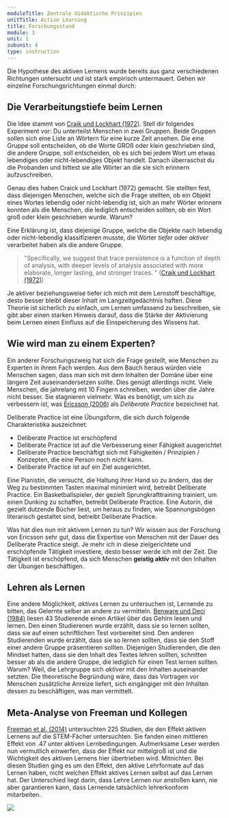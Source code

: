 ```yaml
---
moduleTitle: Zentrale didaktische Prinzipien
unitTitle: Active Learning
title: Forschungsstand
module: 3
unit: 1
subunit: 4
type: instruction
---
```


Die Hypothese des aktiven Lernens wurde bereits aus ganz verschiedenen Richtungen untersucht und ist stark empirisch untermauert. Gehen wir einzelne Forschungsrichtungen einmal durch: 

## Die Verarbeitungstiefe beim Lernen

Die Idee stammt von [Craik und Lockhart (1972)](https://www.sciencedirect.com/science/article/pii/S002253717280001X). Stell dir folgendes Experiment vor: Du unterteilst Menschen in zwei Gruppen. Beide Gruppen sollen sich eine Liste an Wörtern für eine kurze Zeit ansehen. Die eine Gruppe soll entscheiden, ob die Worte GROß oder klein geschrieben sind, die andere Gruppe, soll entscheiden, ob es sich bei jedem Wort um etwas lebendiges oder nicht-lebendiges Objekt handelt. Danach überraschst du die Probanden und bittest sie alle Wörter an die sie sich erinnern aufzuschreiben. 

Genau dies haben Craick und Lockhart (1972) gemacht. Sie stellten fest, dass diejenigen Menschen, welche sich die Frage stellten, ob ein Objekt eines Wortes lebendig oder nicht-lebendig ist, sich an mehr Wörter erinnern konnten als die Menschen, die lediglich entscheiden sollten, ob ein Wort groß oder klein geschrieben wurde. Warum? 

Eine Erklärung ist, dass diejenige Gruppe, welche die Objekte nach lebendig oder nicht-lebendig klassifizieren musste, die Wörter *tiefer* oder *aktiver* verarbeitet haben als die andere Gruppe. 

> "Specifically, we suggest that trace persistence is a function of depth of analysis, with deeper levels of analysis associated with more elaborate, longer lasting, and stronger traces. " ([Craik und Lockhart (1972)](https://www.sciencedirect.com/science/article/pii/S002253717280001X))

Je aktiver beziehungsweise tiefer ich mich mit dem Lernstoff beschäftige, desto besser bleibt dieser Inhalt im Langzeitgedächtnis haften. Diese Theorie ist sicherlich zu einfach, um Lernen umfassend zu beschreiben, sie gibt aber einen starken Hinweis darauf, dass die Stärke der Aktivierung beim Lernen einen Einfluss auf die Einspeicherung des Wissens hat. 

## Wie wird man zu einem Experten?

Ein anderer Forschungszweig hat sich die Frage gestellt, wie Menschen zu Experten in ihrem Fach werden. Aus dem Bauch heraus würden viele Menschen sagen, dass man sich mit dem Inhalten der Domäne über eine längere Zeit auseinandersetzen sollte. Dies genügt allerdings nicht. Viele Menschen, die jahrelang mit 10 Fingern schreiben, werden über die Jahre nicht besser. Sie stagnieren vielmehr. Was es benötigt, um sich zu verbessern ist, was [Ericsson (2006)](http://psych.colorado.edu/~ketels/psych4145/Ericsson_2006.pdf) als *Deliberate Practice* bezeichnet hat.  

Deliberate Practice ist eine Übungsform, die sich durch folgende Charakteristika auszeichnet:

* Deliberate Practice ist erschöpfend
* Deliberate Practice ist auf die Verbesserung einer Fähigkeit ausgerichtet
* Deliberate Practice beschäftigt sich mit Fähigkeiten / Prinzipien / Konzepten, die eine Person noch *nicht* kann.
* Deliberate Practice ist auf ein Ziel ausgerichtet.  

Eine Pianistin, die versucht, die Haltung ihrer Hand so zu ändern, das der Weg zu bestimmten Tasten maximal minimiert wird, betreibt Deliberate Practice. Ein Basketballspieler, der gezielt Sprungkrafttraining trainiert, um einen Dunking zu schaffen, betreibt Deliberate Practice. Eine Autorin, die gezielt dutzende Bücher liest, um heraus zu finden, wie Spannungsbögen literarisch gestaltet sind, betreibt Deliberate Practice. 

Was hat dies nun mit aktivem Lernen zu tun? Wir wissen aus der Forschung von Ericsson sehr gut, dass die Expertise von Menschen mit der Dauer des Deliberate Practice steigt. Je mehr ich in diese zielgerichtete und erschöpfende Tätigkeit investiere, desto besser werde ich mit der Zeit. Die Tätigkeit ist erschöpfend, da sich Menschen **geistig aktiv** mit den Inhalten der Übungen beschäftigen. 

## Lehren als Lernen

Eine andere Möglichkeit, *aktives* Lernen zu untersuchen ist, Lernende zu bitten, das Gelernte selber an andere zu vermitteln. [Benware und Deci (1984)](https://journals.sagepub.com/doi/abs/10.3102/00028312021004755) liesen 43 Studierende einen Artikel über das Gehirn lesen und lernen. Den einen Studierenen wurde erzählt, dass sie so lernen sollten, dass sie auf einen schriftlichen Test vorbereitet sind. Den anderen Studierenden wurde erzählt, dass sie so lernen sollten, dass sie den Stoff einer andere Gruppe präsentieren sollten. Diejenigen Studierenden, die den Mindset hatten, dass sie den Inhalt des Textes lehren sollten, schnitten besser ab als die andere Gruppe, die lediglich für einen Test lernen sollten. Warum? Weil, die Lehrgruppe sich *aktiver* mit den Inhalten auseinander setzten. Die theoretische Begründung wäre, dass das Vortragen vor Menschen zusätzliche Anreize liefert, sich eingängiger mit den Inhalten dessen zu beschäftigen, was man vermittelt. 

## Meta-Analyse von Freeman und Kollegen

[Freeman et al. (2014)](https://www.pnas.org/content/111/23/8410?lipi=urn%3Ali%3Apage%3Ad_flagship3_pulse_read%3B5ujlJ92ZQgC6PXO%2BbkuCcQ%3D%3D&utm_source=SwitchUp&utm_medium=Blog) untersuchten 225 Studien, die den Effekt aktiven Lernens auf die STEM-Fächer untersuchten. Sie fanden einen mittleren Effekt von .47 unter aktiven Lernbedingungen. Aufmerksame Leser werden nun vermutlich einwerfen, dass der Effekt nur mittelgroß ist und die Wichtigkeit des aktiven Lernens hier übertrieben wird. Mitnichten. Bei diesen Studien ging es um den Effekt, den aktive Lehrformate auf das Lernen haben, nicht welchen Effekt aktives Lernen selbst auf das Lernen hat. Der Unterschied liegt darin, dass Lehre Lernen nur anstoßen kann, nie aber garantieren kann, dass Lernende tatsächlich lehrerkonform mitarbeiten.

![](https://www.pnas.org/content/pnas/111/23/8410/F2.large.jpg)

